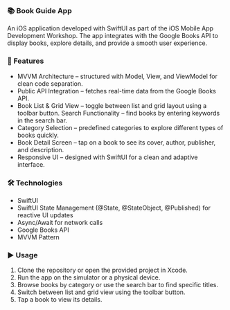 ### 📚 Book Guide App

An iOS application developed with SwiftUI as part of the iOS Mobile App Development Workshop. The app integrates with the Google Books API to display books, explore details, and provide a smooth user experience.

### 🚀 Features

- MVVM Architecture – structured with Model, View, and ViewModel for clean code separation.
- Public API Integration – fetches real-time data from the Google Books API.
- Book List & Grid View – toggle between list and grid layout using a toolbar button. Search Functionality – find books by entering keywords in the search bar.
- Category Selection – predefined categories to explore different types of books quickly.
- Book Detail Screen – tap on a book to see its cover, author, publisher, and description.
- Responsive UI – designed with SwiftUI for a clean and adaptive interface.

### 🛠️ Technologies

- SwiftUI
- SwiftUI State Management (@State, @StateObject, @Published) for reactive UI updates
- Async/Await for network calls
- Google Books API
- MVVM Pattern

### ▶️ Usage

1. Clone the repository or open the provided project in Xcode.
2. Run the app on the simulator or a physical device.
3. Browse books by category or use the search bar to find specific titles.
4. Switch between list and grid view using the toolbar button.
5. Tap a book to view its details.

